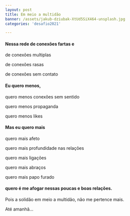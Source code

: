 ```yaml
---
layout: post
title: Em meio a multidão
banner: /assets/jakub-dziubak-XtUd5SiX464-unsplash.jpg
categories: 'desafio2021'

---
```


#### Nessa rede de conexões fartas e

de conexões multiplas

de conexões rasas

de conexões sem contato

#### Eu quero menos,

quero menos conexões sem sentido

quero menos propaganda

quero menos likes

#### Mas eu quero mais

quero mais afeto

quero mais profundidade nas relações

quero mais ligações

quero mais abraços

quero mais papo furado

#### quero é me afogar nessas poucas e boas relações.

Pois a solidão em meio a multidão, não me pertence mais.


Até amanhã...
